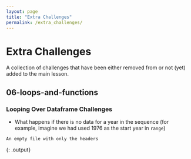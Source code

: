 ```yaml
---   
layout: page                                                                                            
title: "Extra Challenges"                                                                           
permalink: /extra_challenges/                                                                            
---                                                                                                     
```


# Extra Challenges

A collection of challenges that have been either removed from or not (yet) added to the main lesson. 

## 06-loops-and-functions

### Looping Over Dataframe Challenges

* What happens if there is no data for a year in the sequence (for example, imagine we had used 1976 as the start year in `range`)
~~~
An empty file with only the headers
~~~
{: .output}
